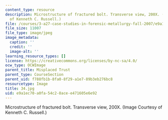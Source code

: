 ```yaml
---
content_type: resource
description: Microstructure of fractured bolt. Transverse view, 200X. (Image Courtesy
  of Kenneth C. Russell.)
file: /courses/3-a27-case-studies-in-forensic-metallurgy-fall-2007/e9a1ec70a0fa54c28acee471605e6e92_34.jpg
file_size: 11007
file_type: image/jpeg
image_metadata:
  caption: ''
  credit: ''
  image-alt: ''
learning_resource_types: []
license: https://creativecommons.org/licenses/by-nc-sa/4.0/
ocw_type: OCWImage
parent_title: Misplaced Trust
parent_type: CourseSection
parent_uid: f788fb1b-8fa0-8f29-a1e7-89b3eb276bc8
resourcetype: Image
title: 34.jpg
uid: e9a1ec70-a0fa-54c2-8ace-e471605e6e92
---
```

Microstructure of fractured bolt. Transverse view, 200X. (Image Courtesy of Kenneth C. Russell.)